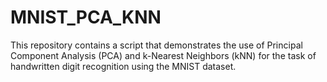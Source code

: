 # MNIST_PCA_KNN
This repository contains a script that demonstrates the use of Principal Component Analysis (PCA) and k-Nearest Neighbors (kNN) for the task of handwritten digit recognition using the MNIST dataset.
